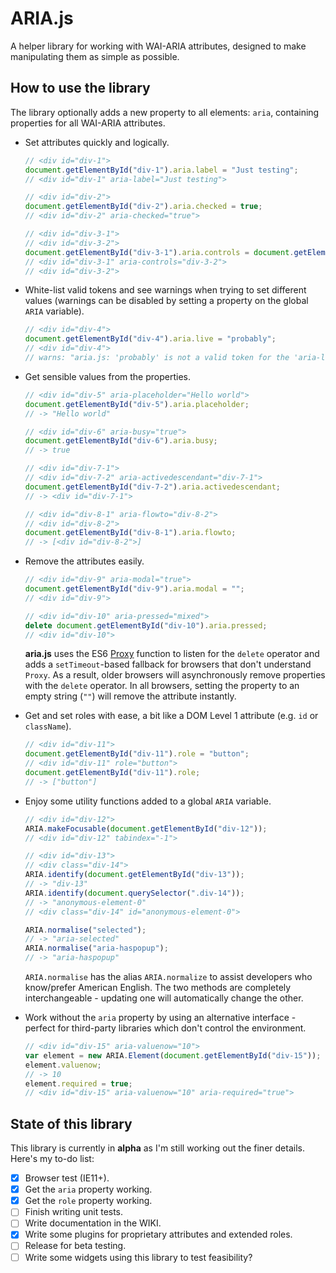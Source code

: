 # ARIA.js

A helper library for working with WAI-ARIA attributes, designed to make manipulating them as simple as possible.

## How to use the library

The library optionally adds a new property to all elements: `aria`, containing properties for all WAI-ARIA attributes.

- Set attributes quickly and logically.

  ```js
  // <div id="div-1">
  document.getElementById("div-1").aria.label = "Just testing";
  // <div id="div-1" aria-label="Just testing">

  // <div id="div-2">
  document.getElementById("div-2").aria.checked = true;
  // <div id="div-2" aria-checked="true">

  // <div id="div-3-1">
  // <div id="div-3-2">
  document.getElementById("div-3-1").aria.controls = document.getElementById("div-3-2");
  // <div id="div-3-1" aria-controls="div-3-2">
  // <div id="div-3-2">
  ```

- White-list valid tokens and see warnings when trying to set different values (warnings can be disabled by setting a property on the global `ARIA` variable).

  ```js
  // <div id="div-4">
  document.getElementById("div-4").aria.live = "probably";
  // <div id="div-4">
  // warns: "aria.js: 'probably' is not a valid token for the 'aria-live' attribute"
  ```

- Get sensible values from the properties.

  ```js
  // <div id="div-5" aria-placeholder="Hello world">
  document.getElementById("div-5").aria.placeholder;
  // -> "Hello world"

  // <div id="div-6" aria-busy="true">
  document.getElementById("div-6").aria.busy;
  // -> true

  // <div id="div-7-1">
  // <div id="div-7-2" aria-activedescendant="div-7-1">
  document.getElementById("div-7-2").aria.activedescendant;
  // -> <div id="div-7-1">

  // <div id="div-8-1" aria-flowto="div-8-2">
  // <div id="div-8-2">
  document.getElementById("div-8-1").aria.flowto;
  // -> [<div id="div-8-2">]
  ```

- Remove the attributes easily.

  ```js
  // <div id="div-9" aria-modal="true">
  document.getElementById("div-9").aria.modal = "";
  // <div id="div-9">

  // <div id="div-10" aria-pressed="mixed">
  delete document.getElementById("div-10").aria.pressed;
  // <div id="div-10">
  ```

  **aria.js** uses the ES6 [Proxy](https://developer.mozilla.org/en-US/docs/Web/JavaScript/Reference/Global_Objects/Proxy) function to listen for the `delete` operator and adds a `setTimeout`-based fallback for browsers that don't understand `Proxy`. As a result, older browsers will asynchronously remove properties with the `delete` operator. In all browsers, setting the property to an empty string (`""`) will remove the attribute instantly.

- Get and set roles with ease, a bit like a DOM Level 1 attribute (e.g. `id` or `className`).

  ```js
  // <div id="div-11">
  document.getElementById("div-11").role = "button";
  // <div id="div-11" role="button">
  document.getElementById("div-11").role;
  // -> ["button"]
  ```

- Enjoy some utility functions added to a global `ARIA` variable.

  ```js
  // <div id="div-12">
  ARIA.makeFocusable(document.getElementById("div-12"));
  // <div id="div-12" tabindex="-1">

  // <div id="div-13">
  // <div class="div-14">
  ARIA.identify(document.getElementById("div-13"));
  // -> "div-13"
  ARIA.identify(document.querySelector(".div-14"));
  // -> "anonymous-element-0"
  // <div class="div-14" id="anonymous-element-0">

  ARIA.normalise("selected");
  // -> "aria-selected"
  ARIA.normalise("aria-haspopup");
  // -> "aria-haspopup"
  ```

  `ARIA.normalise` has the alias `ARIA.normalize` to assist developers who know/prefer American English. The two methods are completely interchangeable - updating one will automatically change the other.

- Work without the `aria` property by using an alternative interface - perfect for third-party libraries which don't control the environment.

  ```js
  // <div id="div-15" aria-valuenow="10">
  var element = new ARIA.Element(document.getElementById("div-15"));
  element.valuenow;
  // -> 10
  element.required = true;
  // <div id="div-15" aria-valuenow="10" aria-required="true">
  ```

## State of this library

This library is currently in **alpha** as I'm still working out the finer details. Here's my to-do list:

- [x] Browser test (IE11+).
- [x] Get the `aria` property working.
- [x] Get the `role` property working.
- [ ] Finish writing unit tests.
- [ ] Write documentation in the WIKI.
- [x] Write some plugins for proprietary attributes and extended roles.
- [ ] Release for beta testing.
- [ ] Write some widgets using this library to test feasibility?
